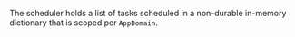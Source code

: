 
The scheduler holds a list of tasks scheduled in a non-durable in-memory dictionary that is scoped per `AppDomain`.